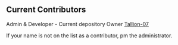 ## Current Contributors

Admin & Developer - Current depository Owner [Tallion-07](https://github.com/Tallion-07)

If your name is not on the list as a contributor, pm the administrator.
